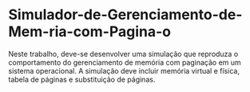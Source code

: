 # Simulador-de-Gerenciamento-de-Mem-ria-com-Pagina-o
Neste trabalho, deve-se desenvolver uma simulação que reproduza o comportamento do gerenciamento de memória com paginação em um sistema operacional. A simulação deve incluir memória virtual e física, tabela de páginas e substituição de páginas.
